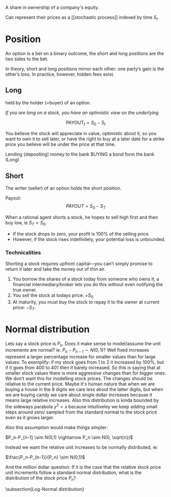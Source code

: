 
A share in ownership of a company's equity. 


Can represent their prices as a [[stochastic process]] indexed by time $S_t$.


#  Position

An option is a bet on a binary outcome, the short and long positions are the two sides to the bet.

In theory, short and long positions mirror each other: one party’s gain is the other’s loss. In practice, however, hidden fees exist.
## Long  

held by the holder (=buyer) of an option.

*If you are long on a stock, you have an optimistic view on the underlying* 

$$\text{PAYOUT}_t = S_0 - S_t$$

You believe the stock will appreciate in value, optimistic about it, so you want to own it to sell later, or have the right to buy at a later date for a strike price you believe will be under the price at that time.

Lending (depositing) money to the bank BUYING a bond form the bank (Long)

##  Short
The writer (seller) of an option holds the short position.

Payout:
$$PAYOUT = S_0 - S_T$$

When a rational agent shorts a stock, he hopes to sell high first and then buy low, ie $S_T < S_0$. 
- If the stock drops to zero, your profit is 100% of the selling price​. 
- However, if the stock rises indefinitely, your potential loss is unbounded.
### Technicalities
Shorting a stock requires upfront capital—you can’t simply promise to return it later and take the money out of thin air.

1. You borrow the shares of a stock today from someone who owns it, a financial intermediary/broker lets you do this without even notifying the true owner. 
2. You sell the stock at todays price: $+S_0$
3. At maturity, you must buy the stock to repay it to the owner at current price: $-S_T$. 



# Normal distribution

Lets say a stock price is $P_n$. Does it make sense to model/assume the unit increments are normal? ie. $P_n-P_{n-1} \sim N(0,1)$?  Well fixed increases represent a larger percentage increase for smaller values than for large values. To exemplify: if my stock goes from 1 to 2 it increased by 100\%, but if it goes from 400 to 401 then it barely increased. So this is saying that at smaller stock values there is more aggressive changes than for bigger ones. We don't want this for modelling stock prices. The changes should be relative to the current price. Maybe it's human nature that when we are buying a house in the 8 digits we care less about the latter digits, but when we are buying candy we care about single dollar increases because it means large relative increases. Also this distribution is kinda bounded by the sideways parabola $y^2=x$ because intuitiveley we keep adding small steps around zero/ sampled from the standard normal to the stock price even as it grows larger. 


Also this assumption would make things simpler:

$P_n-P_{n-1} \sim N(0,1)  \rightarrow P_n \sim N(0, \sqrt{n})$

  
Instead we want the relative unit increases to be normally distributed, ie:

$\frac{P_n-P_{n-1}}{P_n} \sim N(0,1)$

  

And the million dollar question: If it is the case that the relative stock price unit increments follow a standard normal distribution, what is the distribution of the stock price $P_n$?



\subsection{Log-Normal distribution}




